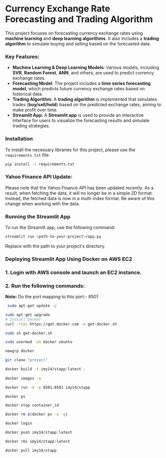 # Currency Exchange Rate Forecasting and Trading Algorithm
This project focuses on forecasting currency exchange rates using **machine learning** and **deep learning algorithms**. It also includes a **trading algorithm** to simulate buying and selling based on the forecasted data. 

### Key Features:
- **Machine Learning & Deep Learning Models**: Various models, including **SVR**, **Random Forest**, **ANN**, and others, are used to predict currency exchange rates.
- **Forecasting Model**: The project includes a **time series forecasting model**, which predicts future currency exchange rates based on historical data.
- **Trading Algorithm**: A **trading algorithm** is implemented that simulates trades (**buy/sell/hold**) based on the predicted exchange rates, aiming to make profit over time.
- **Streamlit App**: A **Streamlit app** is used to provide an interactive interface for users to visualize the forecasting results and simulate trading strategies.

### Installation
To install the necessary libraries for this project, please use the `requirements.txt` file:
```bash
pip install -r requirements.txt
```
### Yahoo Finance API Update:
Please note that the Yahoo Finance API has been updated recently. As a result, when fetching the data, it will no longer be in a simple 2D format. Instead, the fetched data is now in a multi-index format. Be aware of this change when working with the data.

### Running the Streamlit App
To run the Streamlit app, use the following command:
```bash
streamlit run <path-to-your-project>/app.py
```
Replace <path-to-your-project> with the path to your project's directory.
### Deploying Streamlit App Using Docker on AWS EC2
### 1. Login with  AWS console and launch an EC2 instance.
### 2. Run the following commands:
**Note:** Do the port mapping to this port:- 8501

```bash
 sudo apt-get update -y

sudo apt-get upgrade
# Install Docker
curl -fsSL https://get.docker.com -o get-docker.sh

sudo sh get-docker.sh

sudo usermod -aG docker ubuntu

newgrp docker
```
```bash
git clone "project"

docker build -t imy14/stapp:latest .
 
docker images -a

docker run -d -p 8501:8501 imy14/stapp

docker ps

docker stop container_id

docker rm $(docker ps -a -q)

docker login

docker push imy14/stapp:latest

docker rmi imy14/stapp:latest

docker pull imy14/stapp

```
